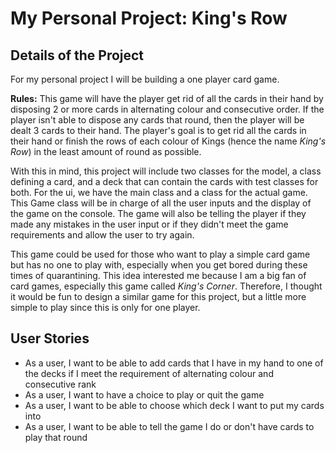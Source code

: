 # My Personal Project: King's Row

## Details of the Project

For my personal project I will be building a one player card game.

**Rules:** This game will have the player get rid of all the
cards in their hand by disposing 2 or more cards in alternating colour and consecutive order. If the player isn't able
to dispose any cards that round, then the player will be dealt 3 cards to their hand. The player's goal is to
get rid all the cards in their hand or finish the rows of each colour of Kings (hence the name *King's Row*) in the 
least amount of round as possible. 

With this in mind, this project will include two classes for the model, a class defining a card, and a deck that can 
contain the cards with test classes for both. For the ui, we have the main class and a class for the actual 
game. This Game class will be in charge of all the user inputs and the display of the game on the console. The game will 
also be telling the player if they made any mistakes in the user input or if they didn't meet the game requirements and 
allow the user to try again.  

This game could be used for those who want to play a simple card game but has no one to play with, especially when you 
get bored during these times of quarantining. This idea interested me because I am a big fan of card games, especially 
this game called *King's Corner*. Therefore, I thought it would be fun to design a similar game for this project, but a 
little more simple to play since this is only for one player.

## User Stories

- As a user, I want to be able to add cards that I have in my hand to one of the decks if I meet the requirement of 
alternating colour and consecutive rank
- As a user, I want to have a choice to play or quit the game
- As a user, I want to be able to choose which deck I want to put my cards into
- As a user, I want to be able to tell the game I do or don't have cards to play that round
